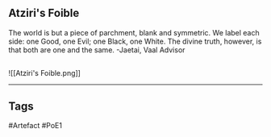 ## Atziri's Foible
The world is but a piece of parchment, blank and symmetric.
We label each side: one Good, one Evil; one Black, one White.
The divine truth, however, is that both are one and the same.
-Jaetai, Vaal Advisor
##
![[Atziri's Foible.png]]

---
## Tags
#Artefact
#PoE1
